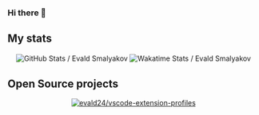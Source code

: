 ### Hi there 👋

<!--
**evald24/evald24** is a ✨ _special_ ✨ repository because its `README.md` (this file) appears on your GitHub profile.

Here are some ideas to get you started:

- 🔭 I’m currently working on ...
- 🌱 I’m currently learning ...
- 👯 I’m looking to collaborate on ...
- 🤔 I’m looking for help with ...
- 💬 Ask me about ...
- 📫 How to reach me: ...
- 😄 Pronouns: ...
- ⚡ Fun fact: ...
-->

## My stats

<p align="center">
  <img align="center" alt="GitHub Stats / Evald Smalyakov" src="https://github-readme-stats.vercel.app/api?username=evald24&show_icons=1&hide_title=1&count_private=1&card_width=506&bg_color=001A34&text_color=ffffff&border_color=0069FF&icon_color=06CA99&border_radius=10" />
  <img align="center" alt="Wakatime Stats / Evald Smalyakov" src="https://github-readme-stats.vercel.app/api/wakatime?username=evald24&range=last_7_days&layout=compact&card_width=506&bg_color=001A34&text_color=ffffff&title_color=fff&border_color=0069FF&icon_color=06CA99&border_radius=10&langs_count=10" />
</p>

## Open Source projects

<p align="center">
  <a href="https://github.com/anuraghazra/github-readme-stats">
    <img align="center" alt="evald24/vscode-extension-profiles" src="https://github-readme-stats.vercel.app/api/pin/?username=evald24&repo=vscode-extension-profiles&show_owner=1&bg_color=001A34&text_color=c8d1d9&title_color=fff&border_color=0069FF&icon_color=06CA99&border_radius=10" />
  </a>
</p>
